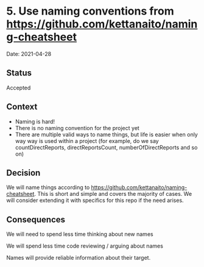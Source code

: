 # 5. Use naming conventions from https://github.com/kettanaito/naming-cheatsheet

Date: 2021-04-28

## Status

Accepted

## Context

- Naming is hard!
- There is no naming convention for the project yet
- There are multiple valid ways to name things, but life is easier when only way way is used within a project (for example, do we say countDirectReports, directReportsCount, numberOfDirectReports and so on)

## Decision

We will name things according to https://github.com/kettanaito/naming-cheatsheet. This is short and simple and covers the majority of cases. We will consider extending it with specifics for this repo if the need arises.

## Consequences

We will need to spend less time thinking about new names

We will spend less time code reviewing / arguing about names

Names will provide reliable information about their target.

